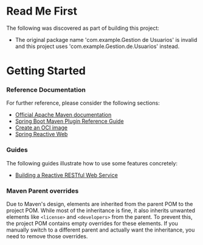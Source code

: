 # Read Me First
The following was discovered as part of building this project:

* The original package name 'com.example.Gestion de Usuarios' is invalid and this project uses 'com.example.Gestion.de.Usuarios' instead.

# Getting Started

### Reference Documentation
For further reference, please consider the following sections:

* [Official Apache Maven documentation](https://maven.apache.org/guides/index.html)
* [Spring Boot Maven Plugin Reference Guide](https://docs.spring.io/spring-boot/3.4.11-SNAPSHOT/maven-plugin)
* [Create an OCI image](https://docs.spring.io/spring-boot/3.4.11-SNAPSHOT/maven-plugin/build-image.html)
* [Spring Reactive Web](https://docs.spring.io/spring-boot/3.4.11-SNAPSHOT/reference/web/reactive.html)

### Guides
The following guides illustrate how to use some features concretely:

* [Building a Reactive RESTful Web Service](https://spring.io/guides/gs/reactive-rest-service/)

### Maven Parent overrides

Due to Maven's design, elements are inherited from the parent POM to the project POM.
While most of the inheritance is fine, it also inherits unwanted elements like `<license>` and `<developers>` from the parent.
To prevent this, the project POM contains empty overrides for these elements.
If you manually switch to a different parent and actually want the inheritance, you need to remove those overrides.

